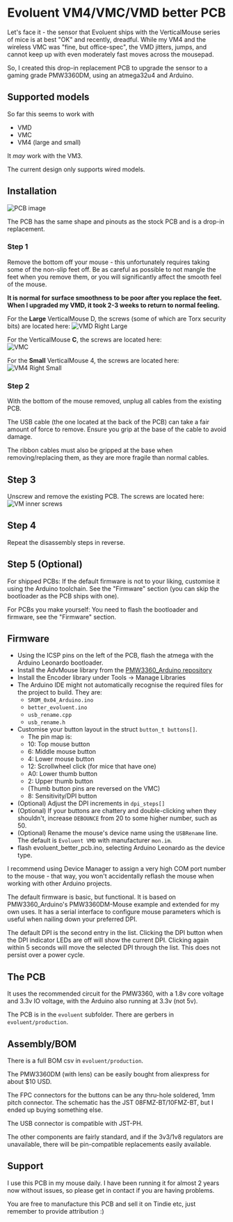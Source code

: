 # Evoluent VM4/VMC/VMD better PCB

Let's face it - the sensor that Evoluent ships with the VerticalMouse series of
mice is at best "OK" and recently, dreadful. While my VM4 and the wireless VMC
was "fine, but office-spec", the VMD jitters, jumps, and cannot keep up with
even moderately fast moves across the mousepad.

So, I created this drop-in replacement PCB to upgrade the sensor to a gaming
grade PMW3360DM, using an atmega32u4 and Arduino.

## Supported models
So far this seems to work with
- VMD
- VMC
- VM4 (large and small)

It *may* work with the VM3.

The current design only supports wired models.

## Installation

![PCB image](img/pcb.jpg)

The PCB has the same shape and pinouts as the stock PCB and is a drop-in replacement.

### Step 1
Remove the bottom off your mouse - this unfortunately requires
taking some of the non-slip feet off. Be as careful as possible to not mangle
the feet when you remove them, or you will significantly affect the smooth feel
of the mouse.

**It is normal for surface smoothness to be poor after you replace the feet.
When I upgraded my VMD, it took 2-3 weeks to return to normal feeling.**

For the **Large** VerticalMouse D, the screws (some of which are Torx security
bits) are located here: ![VMD Right Large](img/vmd_large_screws.jpg)

For the VerticalMouse **C**, the screws are located here:  
![VMC](img/vmc_screws.jpg)

For the **Small** VerticalMouse 4, the screws are located here:  
![VM4 Right Small](img/vm4_small_screws.jpg)

### Step 2
With the bottom of the mouse removed, unplug all cables from the existing PCB.

The USB cable (the one located at the back of the PCB) can take a fair amount of
force to remove. Ensure you grip at the base of the cable to avoid damage.

The ribbon cables must also be gripped at the base when removing/replacing them,
as they are more fragile than normal cables.

## Step 3
Unscrew and remove the existing PCB. The screws are located here:
![VM inner screws](img/pcb_screws.jpg)

## Step 4
Repeat the disassembly steps in reverse.

## Step 5 (Optional)
For shipped PCBs: If the default firmware is not to your liking, customise it
using the Arduino toolchain. See the "Firmware" section (you can skip the
bootloader as the PCB ships with one).

For PCBs you make yourself: You need to flash the bootloader and firmware, see
the "Firmware" section.

## Firmware

- Using the ICSP pins on the left of the PCB, flash the atmega with the Arduino
  Leonardo bootloader.
- Install the AdvMouse library from the [PMW3360_Arduino
  repository](https://github.com/SunjunKim/PMW3360_Arduino)
- Install the Encoder library under Tools -> Manage Libraries
- The Arduino IDE might not automatically recognise the required files for the project to build. They are:
  - `SROM_0x04_Arduino.ino`
  - `better_evoluent.ino`
  - `usb_rename.cpp`
  - `usb_rename.h`
- Customise your button layout in the struct `button_t buttons[]`.
  - The pin map is:
  - 10: Top mouse button
  - 6: Middle mouse button
  - 4: Lower mouse button
  - 12: Scrollwheel click (for mice that have one)
  - A0: Lower thumb button
  - 2: Upper thumb button
  - (Thumb button pins are reversed on the VMC)
  - 8: Sensitivity/DPI button
- (Optional) Adjust the DPI increments in `dpi_steps[]`
- (Optional) If your buttons are chattery and double-clicking when they
  shouldn't, increase `DEBOUNCE` from 20 to some higher number, such as 50.
- (Optional) Rename the mouse's device name using the `USBRename` line. The
  default is `Evoluent VMD` with manufacturer `mon.im`.
- flash evoluent_better_pcb.ino, selecting Arduino Leonardo as the device type.

I recommend using Device Manager to assign a very high COM port number to the
mouse - that way, you won't accidentally reflash the mouse when working with
other Arduino projects.

The default firmware is basic, but functional. It is based on PMW3360_Arduino's
PMW3360DM-Mouse example and extended for my own uses. It has a serial interface
to configure mouse parameters which is useful when nailing down your preferred
DPI.

The default DPI is the second entry in the list. Clicking the DPI button when
the DPI indicator LEDs are off will show the current DPI. Clicking again within
5 seconds will move the selected DPI through the list. This does not persist
over a power cycle.

## The PCB

It uses the recommended circuit for the PMW3360, with a 1.8v core voltage and
3.3v IO voltage, with the Arduino also running at 3.3v (not 5v).

The PCB is in the `evoluent` subfolder. There are gerbers in `evoluent/production`.

## Assembly/BOM

There is a full BOM csv in `evoluent/production`.

The PMW3360DM (with lens) can be easily bought from aliexpress for about $10
USD.

The FPC connectors for the buttons can be any thru-hole soldered, 1mm pitch
connector. The schematic has the JST 08FMZ-BT/10FMZ-BT, but I ended up buying
something else.

The USB connector is compatible with JST-PH.

The other components are fairly standard, and if the 3v3/1v8 regulators are
unavailable, there will be pin-compatible replacements easily available.

## Support

I use this PCB in my mouse daily. I have been running it for almost 2 years now
without issues, so please get in contact if you are having problems.

You are free to manufacture this PCB and sell it on Tindie etc, just remember to
provide attribution :)
